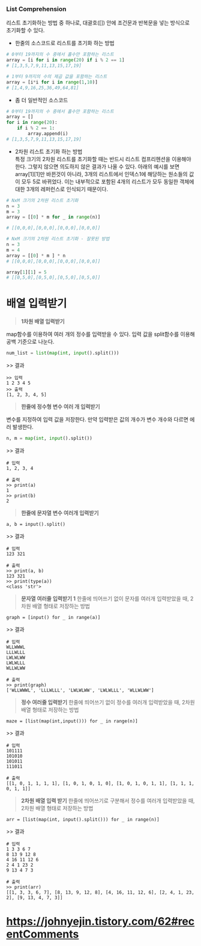 ### List Comprehension

리스트 초기화하는 방법 중 하나로, 대괄호([]) 안에 조건문과 반복문을 넣는 방식으로 초기화할 수 있다.

- 한줄의 소스코드로 리스트를 초기화 하는 방법

```python
# 0부터 19까지의 수 중에서 홀수만 포함하는 리스트
array = [i for i in range(20) if i % 2 == 1]
# [1,3,5,7,9,11,13,15,17,19]

# 1부터 9까지의 수의 제곱 값을 포함하는 리스트
array = [i*i for i in range(1,10)]
# [1,4,9,16,25,36,49,64,81]
```
<!--# 1 ~ 10을 담는 리스트를 만들어봅시다.
_list = [i for i in range(10)]

# 2, 4, 6, ..., 20을 담는 리스트를 만들어봅시다.
_list = [2 * i for i in range(10)]

# 주어진 리스트를 받아 3의 배수만 담는 리스트를 만들어봅시다.
tmp = [random.randrange(1, 200) for i in range(100)]
_list = [i for i in tmp if i % 3 == 0]

# 값이 두개 들어있는 튜플을 받아 리스트를 생성하되, 튜플 내부의 값을 뒤집어서 저장하세요.
list_of_tupel = [(i, j) for i in range(100), for j in range(100, 0, -1)]
_list = [(j, i) for i, j in list_of_tuple]

# 주어진 리스트를 그대로 담되, 15가 넘어가는 값은 15로 바꿔서 저장합시다.
_list = [i if i <= 15 else 15 for i in tmp]

# 두 개의 리스트를 합치되, 가능한 모든 조합을 저장하는 리스트를 만들어봅시다.
x = [i for i in range(5)]
y = [i for i in range(5)]
_list = [(i, j) for i in x, for j in y]
특히 초보자 분들이 많이 헷갈리시는 것이 if의 쓰임새일거에요. 앞쪽에 붙는 if는 삼항 연산자의 if라고 생각하시면 되고, (즉, 값이 앞 조건을 만족하면 어떤 값, 만족하지 못하면 다른 값) 맨 끝에 붙는 if는 값을 넣을지, 뺄지 결정하는 조건이라고 생각하시면 됩니다.-->

- 좀 더 일반적인 소스코드

```python
# 0부터 19까지의 수 중에서 홀수만 포함하는 리스트
array = []
for i in range(20):
    if i % 2 == 1:
        array.append(i)
# [1,3,5,7,9,11,13,15,17,19]
```

- 2차원 리스트 초기화 하는 방법<br>
특정 크기의 2차원 리스트를 초기화할 때는 반드시 리스트 컴프리헨션을 이용해야한다. 그렇지 않으면 의도하지 않은 결과가 나올 수 있다.
  아래의 예시를 보면 array[1][1]만 바뀐것이 아니라, 3개의 리스트에서 인덱스1에 해당하는 원소들의 값이 모두 5로 바뀌었다. 이는 내부적으로 포함된
  4개의 리스트가 모두 동일한 객체에 대한 3개의 레퍼런스로 인식되기 때문이다.

```python
# NxM 크기의 2차원 리스트 초기화
n = 3
m = 3
array = [[0] * m for _ in range(n)]

# [[0,0,0],[0,0,0],[0,0,0],[0,0,0]]

# NxM 크기의 2차원 리스트 초기화 - 잘못된 방법
n = 3
m = 4
array = [[0] * m ] * n
# [[0,0,0],[0,0,0],[0,0,0],[0,0,0]]

array[1][1] = 5
# [[0,5,0],[0,5,0],[0,5,0],[0,5,0]]
```

# 배열 입력받기
> **1차원 배열 입력받기**

map함수를 이용하여 여러 개의 정수를 입력받을 수 있다. 입력 값을 split함수를 이용해 공백 기준으로 나눈다.

```python
num_list = list(map(int, input().split()))
```

\>> 결과

```
>> 입력
1 2 3 4 5
>> 출력
[1, 2, 3, 4, 5]
```

 

> **한줄에 정수형 변수 여러 개 입력받기**

변수를 지정하여 입력 값을 저장한다. 만약 입력받은 값의 개수가 변수 개수와 다르면 에러 발생한다.

```python
n, m = map(int, input().split())
```

\>> 결과

```
# 입력
1, 2, 3, 4

# 출력
>> print(a)
1
>> print(b)
2
```

 

> **한줄에 문자열 변수 여러개 입력받기**

```
a, b = input().split()
```

\>> 결과

```
# 입력
123 321

# 출력
>> print(a, b)
123 321
>> print(type(a))
<class 'str'>
```

> **문자열 여러줄 입력받기 1**
한줄에 띄어쓰기 없이 문자를 여러개 입력받았을 때, 2차원 배열 형태로 저장하는 방법
```
graph = [input() for _ in range(a)]
```

\>> 결과

```
# 입력
WLLWWWL
LLLWLLL
LWLWLWW
LWLWLLL
WLLWLWW

# 출력
>> print(graph)
['WLLWWWL', 'LLLWLLL', 'LWLWLWW', 'LWLWLLL', 'WLLWLWW']
```

> **정수 여러줄 입력받기**
한줄에 띄어쓰기 없이 정수를 여러개 입력받았을 때, 2차원 배열 형태로 저장하는 방법
```
maze = [list(map(int,input())) for _ in range(n)]
```

\>> 결과

```
# 입력
101111
101010
101011
111011

# 출력
[[1, 0, 1, 1, 1, 1], [1, 0, 1, 0, 1, 0], [1, 0, 1, 0, 1, 1], [1, 1, 1, 0, 1, 1]]
```

> **2차원 배열 입력 받기**
한줄에 띄어쓰기로 구분해서 정수를 여러개 입력받았을 때, 2차원 배열 형태로 저장하는 방법
```
arr = [list(map(int, input().split())) for _ in range(n)]
```

\>> 결과

```
# 입력
1 3 3 6 7
8 13 9 12 8
4 16 11 12 6
2 4 1 23 2
9 13 4 7 3

# 출력
>> print(arr)
[[1, 3, 3, 6, 7], [8, 13, 9, 12, 8], [4, 16, 11, 12, 6], [2, 4, 1, 23, 2], [9, 13, 4, 7, 3]]
```

# https://johnyejin.tistory.com/62#recentComments